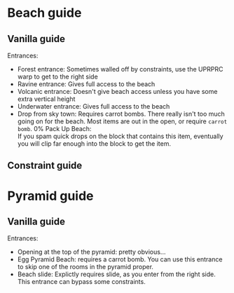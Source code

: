 # Beach guide
## Vanilla guide
Entrances:
 - Forest entrance: Sometimes walled off by constraints, use the UPRPRC warp to get to the right side
 - Ravine entrance: Gives full access to the beach
 - Volcanic entrance: Doesn't give beach access unless you have some extra vertical height
 - Underwater entrance: Gives full access to the beach
 - Drop from sky town: Requires carrot bombs.
There really isn't too much going on for the beach. Most items are out in the open, or require `carrot bomb`.
0% Pack Up Beach:  
If you spam quick drops on the block that contains this item, eventually you will clip far enough into the block to get the item.  
## Constraint guide
# Pyramid guide
## Vanilla guide
Entrances:
 - Opening at the top of the pyramid: pretty obvious...
 - Egg Pyramid Beach: requires a carrot bomb. You can use this entrance to skip one of the rooms in the pyramid proper.
 - Beach slide: Explictly requires slide, as you enter from the right side. This entrance can bypass some constraints.
